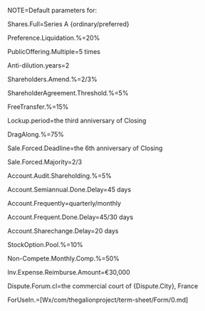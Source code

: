 NOTE=Default parameters for: 

Shares.Full=Series A {ordinary/preferred}

Preference.Liquidation.%=20%

PublicOffering.Multiple=5 times

Anti-dilution.years=2

Shareholders.Amend.%=2/3%

ShareholderAgreement.Threshold.%=5%

FreeTransfer.%=15%

Lockup.period=the third anniversary of Closing

DragAlong.%=75%

Sale.Forced.Deadline=the 6th anniversary of Closing

Sale.Forced.Majority=2/3

Account.Audit.Shareholding.%=5%

Account.Semiannual.Done.Delay=45 days

Account.Frequently=quarterly/monthly

Account.Frequent.Done.Delay=45/30 days

Account.Sharechange.Delay=20 days

StockOption.Pool.%=10%

Non-Compete.Monthly.Comp.%=50%

Inv.Expense.Reimburse.Amount=€30,000

Dispute.Forum.cl=the commercial court of {Dispute.City}, France

ForUseIn.=[Wx/com/thegalionproject/term-sheet/Form/0.md]

